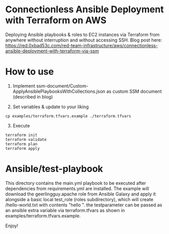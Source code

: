 # Connectionless Ansible Deployment with Terraform on AWS
Deploying Ansible playbooks &amp; roles to EC2 instances via Terraform from anywhere without interruption and without accessing SSH. Blog post here: https://red.0xbad53c.com/red-team-infrastructure/aws/connectionless-ansible-deployment-with-terraform-via-ssm

# How to use
1. Implement ssm-document/Custom-ApplyAnsiblePlaybooksWithCollections.json as custom SSM document (described in blog)

2. Set variables & update to your liking
```
cp examples/terraform.tfvars.example ./terraform.tfvars
```

3. Execute
```
terraform init
terraform validate
terraform plan
terraform apply
```

# Ansible/test-playbook
This directory contains the main.yml playbook to be executed after dependencies from requirements.yml are installed. The example will download the geerlingguy.apache role from Ansible Galaxy and apply it alongside a basic local test_role (roles subdirectory), which will create /hello-world.txt with contents "hello <testparameter value>". the testparameter can be passed as an ansible extra variable via terraform.tfvars as shown in examples/terraform.tfvars.example.




Enjoy!
